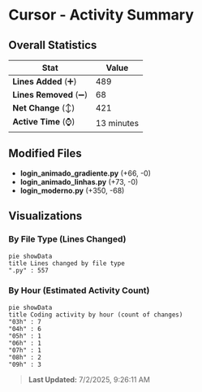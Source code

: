 # Cursor - Activity Summary 

## Overall Statistics

| Stat                   | Value                                                             |
| ---------------------- | ----------------------------------------------------------------- |
| **Lines Added** (➕)   | 489                                          |
| **Lines Removed** (➖) | 68                                        |
| **Net Change** (↕)    | 421                |
| **Active Time** (⌚)   | 13 minutes |


## Modified Files
- **login_animado_gradiente.py** (+66, -0)
- **login_animado_linhas.py** (+73, -0)
- **login_moderno.py** (+350, -68)

## Visualizations

### By File Type (Lines Changed)

```mermaid
pie showData
title Lines changed by file type
".py" : 557
```

### By Hour (Estimated Activity Count)

```mermaid
pie showData
title Coding activity by hour (count of changes)
"03h" : 7
"04h" : 6
"05h" : 1
"06h" : 1
"07h" : 1
"08h" : 2
"09h" : 3
```


> **Last Updated:** 7/2/2025, 9:26:11 AM